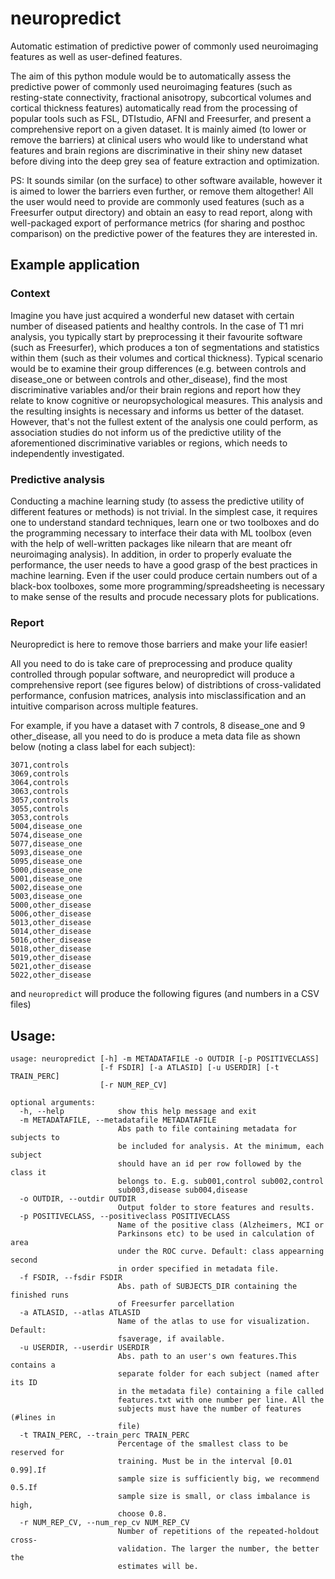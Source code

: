 # neuropredict

Automatic estimation of predictive power of commonly used neuroimaging features as well as user-defined features.

The aim of this python module would be to automatically assess the predictive power of commonly used neuroimaging features (such as resting-state connectivity, fractional anisotropy, subcortical volumes and cortical thickness features) automatically read from the processing of popular tools such as FSL, DTIstudio, AFNI and Freesurfer, and present a comprehensive report on a given dataset. It is mainly aimed (to lower or remove the barriers) at clinical users who would like to understand what features and brain regions are discriminative in their shiny new dataset before diving into the deep grey sea of feature extraction and optimization.

PS: It sounds similar (on the surface) to other software available, however it is aimed to lower the barriers even further, or remove them altogether! All the user would need to provide are commonly used features (such as a Freesurfer output directory) and obtain an easy to read report, along with well-packaged export of performance metrics (for sharing and posthoc comparison) on the predictive power of the features they are interested in.

## Example application

### Context

Imagine you have just acquired a wonderful new dataset with certain number of diseased patients and healthy controls. In the case of T1 mri analysis, you typically start by preprocessing it their favourite software (such as Freesurfer), which produces a ton of segmentations and statistics within them (such as their volumes and cortical thickness). Typical scenario would be to examine their group differences (e.g. between controls and disease_one or between controls and other_disease), find the most discriminative variables and/or their brain regions and report how they relate to know cognitive or neuropsychological measures. This analysis and the resulting insights is necessary and informs us better of the dataset. However, that's not the fullest extent of the analysis one could perform, as association studies do not inform us of the predictive utility of the aforementioned discriminative variables or regions, which needs to independently investigated.

### Predictive analysis
 Conducting a machine learning study (to assess the predictive utility of different features or methods) is not trivial. In the simplest case, it requires one to understand standard techniques, learn one or two toolboxes and do the programming necessary to interface their data with ML toolbox (even with the help of well-written packages like nilearn that are meant ofr neuroimaging analysis). In addition, in order to properly evaluate the performance, the user needs to have a good grasp of the best practices in machine learning. Even if the user could produce certain numbers out of a black-box toolboxes, some more programming/spreadsheeting is necessary to make sense of the results and procude necessary plots for publications.

### Report
 Neuropredict is here to remove those barriers and make your life easier!

 All you need to do is take care of preprocessing and produce quality controlled through popular software, and neuropredict will produce a comprehensive report (see figures below) of distribtions of cross-validated performance, confusion matrices, analysis into misclassification and an intuitive comparison across multiple features.

  For example, if you have a dataset with 7 controls, 8 disease_one and 9 other_disease, all you need to do is produce a meta data file as shown below (noting a class label for each subject):

```
3071,controls
3069,controls
3064,controls
3063,controls
3057,controls
3055,controls
3053,controls
5004,disease_one
5074,disease_one
5077,disease_one
5093,disease_one
5095,disease_one
5000,disease_one
5001,disease_one
5002,disease_one
5003,disease_one
5000,other_disease
5006,other_disease
5013,other_disease
5014,other_disease
5016,other_disease
5018,other_disease
5019,other_disease
5021,other_disease
5022,other_disease
```


and `neuropredict` will produce the following figures (and numbers in a CSV files)





## Usage:

```
usage: neuropredict [-h] -m METADATAFILE -o OUTDIR [-p POSITIVECLASS]
                    [-f FSDIR] [-a ATLASID] [-u USERDIR] [-t TRAIN_PERC]
                    [-r NUM_REP_CV]

optional arguments:
  -h, --help            show this help message and exit
  -m METADATAFILE, --metadatafile METADATAFILE
                        Abs path to file containing metadata for subjects to
                        be included for analysis. At the minimum, each subject
                        should have an id per row followed by the class it
                        belongs to. E.g. sub001,control sub002,control
                        sub003,disease sub004,disease
  -o OUTDIR, --outdir OUTDIR
                        Output folder to store features and results.
  -p POSITIVECLASS, --positiveclass POSITIVECLASS
                        Name of the positive class (Alzheimers, MCI or
                        Parkinsons etc) to be used in calculation of area
                        under the ROC curve. Default: class appearning second
                        in order specified in metadata file.
  -f FSDIR, --fsdir FSDIR
                        Abs. path of SUBJECTS_DIR containing the finished runs
                        of Freesurfer parcellation
  -a ATLASID, --atlas ATLASID
                        Name of the atlas to use for visualization. Default:
                        fsaverage, if available.
  -u USERDIR, --userdir USERDIR
                        Abs. path to an user's own features.This contains a
                        separate folder for each subject (named after its ID
                        in the metadata file) containing a file called
                        features.txt with one number per line. All the
                        subjects must have the number of features (#lines in
                        file)
  -t TRAIN_PERC, --train_perc TRAIN_PERC
                        Percentage of the smallest class to be reserved for
                        training. Must be in the interval [0.01 0.99].If
                        sample size is sufficiently big, we recommend 0.5.If
                        sample size is small, or class imbalance is high,
                        choose 0.8.
  -r NUM_REP_CV, --num_rep_cv NUM_REP_CV
                        Number of repetitions of the repeated-holdout cross-
                        validation. The larger the number, the better the
                        estimates will be.
```


